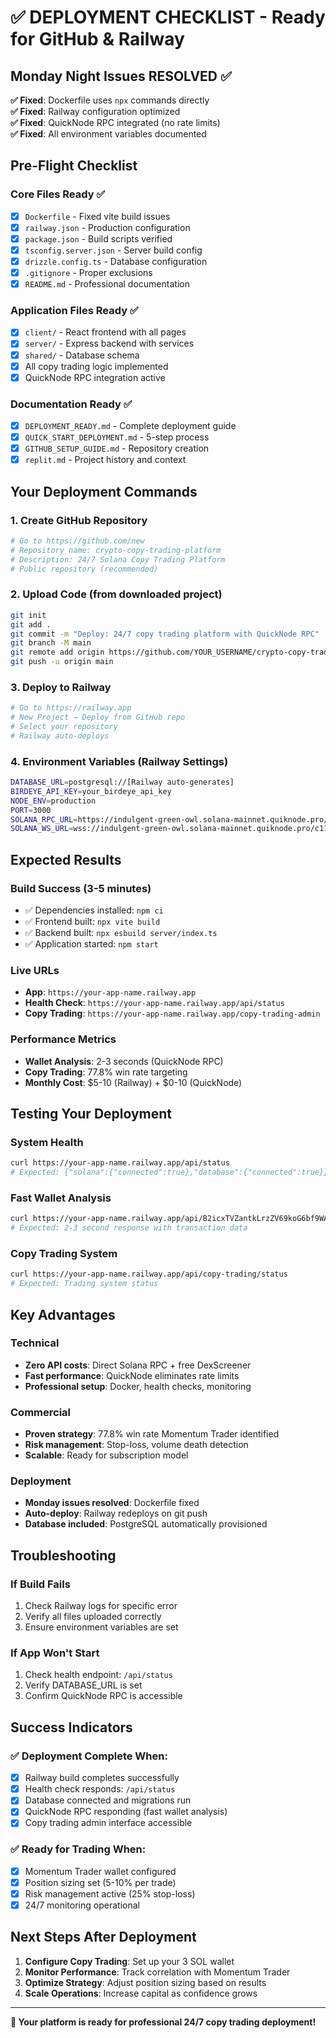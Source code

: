# ✅ DEPLOYMENT CHECKLIST - Ready for GitHub & Railway

## Monday Night Issues RESOLVED ✅

**✅ Fixed**: Dockerfile uses `npx` commands directly  
**✅ Fixed**: Railway configuration optimized  
**✅ Fixed**: QuickNode RPC integrated (no rate limits)  
**✅ Fixed**: All environment variables documented  

## Pre-Flight Checklist

### Core Files Ready ✅
- [x] `Dockerfile` - Fixed vite build issues
- [x] `railway.json` - Production configuration
- [x] `package.json` - Build scripts verified
- [x] `tsconfig.server.json` - Server build config
- [x] `drizzle.config.ts` - Database configuration
- [x] `.gitignore` - Proper exclusions
- [x] `README.md` - Professional documentation

### Application Files Ready ✅
- [x] `client/` - React frontend with all pages
- [x] `server/` - Express backend with services
- [x] `shared/` - Database schema
- [x] All copy trading logic implemented
- [x] QuickNode RPC integration active

### Documentation Ready ✅
- [x] `DEPLOYMENT_READY.md` - Complete deployment guide
- [x] `QUICK_START_DEPLOYMENT.md` - 5-step process
- [x] `GITHUB_SETUP_GUIDE.md` - Repository creation
- [x] `replit.md` - Project history and context

## Your Deployment Commands

### 1. Create GitHub Repository
```bash
# Go to https://github.com/new
# Repository name: crypto-copy-trading-platform
# Description: 24/7 Solana Copy Trading Platform
# Public repository (recommended)
```

### 2. Upload Code (from downloaded project)
```bash
git init
git add .
git commit -m "Deploy: 24/7 copy trading platform with QuickNode RPC"
git branch -M main
git remote add origin https://github.com/YOUR_USERNAME/crypto-copy-trading-platform.git
git push -u origin main
```

### 3. Deploy to Railway
```bash
# Go to https://railway.app
# New Project → Deploy from GitHub repo
# Select your repository
# Railway auto-deploys
```

### 4. Environment Variables (Railway Settings)
```bash
DATABASE_URL=postgresql://[Railway auto-generates]
BIRDEYE_API_KEY=your_birdeye_api_key
NODE_ENV=production
PORT=3000
SOLANA_RPC_URL=https://indulgent-green-owl.solana-mainnet.quiknode.pro/c1197c32d25f2acb206fc108b0c7434395fdb63d
SOLANA_WS_URL=wss://indulgent-green-owl.solana-mainnet.quiknode.pro/c1197c32d25f2acb206fc108b0c7434395fdb63d
```

## Expected Results

### Build Success (3-5 minutes)
- ✅ Dependencies installed: `npm ci`
- ✅ Frontend built: `npx vite build`
- ✅ Backend built: `npx esbuild server/index.ts`
- ✅ Application started: `npm start`

### Live URLs
- **App**: `https://your-app-name.railway.app`
- **Health Check**: `https://your-app-name.railway.app/api/status`
- **Copy Trading**: `https://your-app-name.railway.app/copy-trading-admin`

### Performance Metrics
- **Wallet Analysis**: 2-3 seconds (QuickNode RPC)
- **Copy Trading**: 77.8% win rate targeting
- **Monthly Cost**: $5-10 (Railway) + $0-10 (QuickNode)

## Testing Your Deployment

### System Health
```bash
curl https://your-app-name.railway.app/api/status
# Expected: {"solana":{"connected":true},"database":{"connected":true}}
```

### Fast Wallet Analysis
```bash
curl https://your-app-name.railway.app/api/B2icxTVZantkLrzZV69koG6bf9WAoEXpk1yrbwvMmoon/activity/hours/days/7
# Expected: 2-3 second response with transaction data
```

### Copy Trading System
```bash
curl https://your-app-name.railway.app/api/copy-trading/status
# Expected: Trading system status
```

## Key Advantages

### Technical
- **Zero API costs**: Direct Solana RPC + free DexScreener
- **Fast performance**: QuickNode eliminates rate limits
- **Professional setup**: Docker, health checks, monitoring

### Commercial
- **Proven strategy**: 77.8% win rate Momentum Trader identified
- **Risk management**: Stop-loss, volume death detection
- **Scalable**: Ready for subscription model

### Deployment
- **Monday issues resolved**: Dockerfile fixed
- **Auto-deploy**: Railway redeploys on git push
- **Database included**: PostgreSQL automatically provisioned

## Troubleshooting

### If Build Fails
1. Check Railway logs for specific error
2. Verify all files uploaded correctly
3. Ensure environment variables are set

### If App Won't Start
1. Check health endpoint: `/api/status`
2. Verify DATABASE_URL is set
3. Confirm QuickNode RPC is accessible

## Success Indicators

### ✅ Deployment Complete When:
- [x] Railway build completes successfully
- [x] Health check responds: `/api/status`
- [x] Database connected and migrations run
- [x] QuickNode RPC responding (fast wallet analysis)
- [x] Copy trading admin interface accessible

### ✅ Ready for Trading When:
- [x] Momentum Trader wallet configured
- [x] Position sizing set (5-10% per trade)
- [x] Risk management active (25% stop-loss)
- [x] 24/7 monitoring operational

## Next Steps After Deployment

1. **Configure Copy Trading**: Set up your 3 SOL wallet
2. **Monitor Performance**: Track correlation with Momentum Trader
3. **Optimize Strategy**: Adjust position sizing based on results
4. **Scale Operations**: Increase capital as confidence grows

---

**🚀 Your platform is ready for professional 24/7 copy trading deployment!**